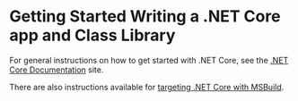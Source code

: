 Getting Started Writing a .NET Core app and Class Library
=========================================================

For general instructions on how to get started with .NET Core, see the [.NET Core Documentation](https://dotnet.github.io/docs/) site.

There are also instructions available for [targeting .NET Core with MSBuild](target-dotnetcore-with-msbuild.md).